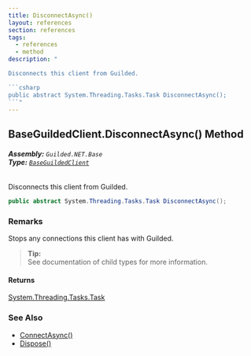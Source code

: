 ```yaml
---
title: DisconnectAsync()
layout: references
section: references
tags:
  - references
  - method
description: "

Disconnects this client from Guilded.

```csharp
public abstract System.Threading.Tasks.Task DisconnectAsync();
```"
---
```


## BaseGuildedClient.DisconnectAsync() Method
###### **Assembly:** `Guilded.NET.Base`<br/>**Type:** [`BaseGuildedClient`](BaseGuildedClient 'Guilded.NET.Base.BaseGuildedClient')

Disconnects this client from Guilded.

```csharp
public abstract System.Threading.Tasks.Task DisconnectAsync();
```

### Remarks
  
Stops any connections this client has with Guilded.  
> **Tip:**    
> See documentation of child types for more information.

#### Returns
[System.Threading.Tasks.Task](https://docs.microsoft.com/en-us/dotnet/api/System.Threading.Tasks.Task 'System.Threading.Tasks.Task')

### See Also
- [ConnectAsync()](BaseGuildedClient.ConnectAsync() 'Guilded.NET.Base.BaseGuildedClient.ConnectAsync()')
- [Dispose()](BaseGuildedClient.Dispose() 'Guilded.NET.Base.BaseGuildedClient.Dispose()')